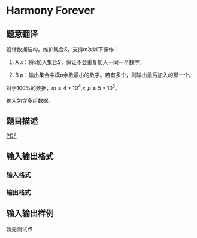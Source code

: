 # Harmony Forever

## 题意翻译

设计数据结构，维护集合$S$，支持$m$次以下操作：

1. A $x$：将$x$加入集合$S$，保证不会重复加入一同一个数字。

2. B $p$：输出集合中模$p$余数最小的数字。若有多个，则输出最后加入的那一个。

对于$100\%$的数据，$m\leqslant 4\times 10^4$,$x,p\leqslant 5\times 10^5$。

输入包含多组数据。

## 题目描述

[problemUrl]: https://uva.onlinejudge.org/index.php?option=com_onlinejudge&Itemid=8&category=446&page=show_problem&problem=4129

[PDF](https://uva.onlinejudge.org/external/13/p1383.pdf)

## 输入输出格式

### 输入格式

### 输出格式

## 输入输出样例

暂无测试点


